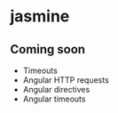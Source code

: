 # jasmine

## Coming soon

  - Timeouts
  - Angular HTTP requests
  - Angular directives
  - Angular timeouts